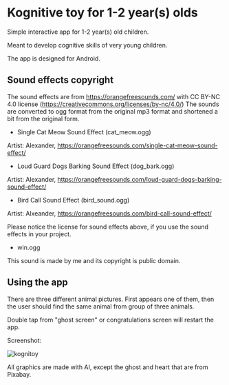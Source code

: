 # Kognitive toy for 1-2 year(s) olds

Simple interactive app for 1-2 year(s) old children.

Meant to develop cognitive skills of very young children.

The app is designed for Android.

## Sound effects copyright

The sound effects are from https://orangefreesounds.com/ with CC BY-NC 4.0 license (https://creativecommons.org/licenses/by-nc/4.0/)
The sounds are converted to ogg format from the original mp3 format and shortened a bit from the original form.

* Single Cat Meow Sound Effect (cat_meow.ogg)

Artist: Alexander, https://orangefreesounds.com/single-cat-meow-sound-effect/


* Loud Guard Dogs Barking Sound Effect (dog_bark.ogg)

Artist: Alexander, https://orangefreesounds.com/loud-guard-dogs-barking-sound-effect/


* Bird Call Sound Effect (bird_sound.ogg)

Artist: Alxeander, https://orangefreesounds.com/bird-call-sound-effect/

Please notice the license for sound effects above, if you use the sound effects in your project.

* win.ogg

This sound is made by me and its copyright is public domain.

## Using the app

There are three different animal pictures. First appears one of them, then the user should find the same animal from group of three animals.

Double tap from "ghost screen" or congratulations screen will restart the app.

Screenshot:

![kognitoy](https://github.com/user-attachments/assets/5e1e7785-e69f-42b9-8d57-f8290bedf3df)

All graphics are made with AI, except the ghost and heart that are from Pixabay.
